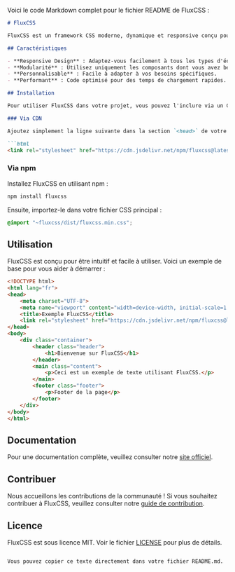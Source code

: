 Voici le code Markdown complet pour le fichier README de FluxCSS :

```markdown
# FluxCSS

FluxCSS est un framework CSS moderne, dynamique et responsive conçu pour simplifier le développement web. Il offre une base solide pour créer des sites web élégants et réactifs avec un minimum d'effort.

## Caractéristiques

- **Responsive Design** : Adaptez-vous facilement à tous les types d'écrans.
- **Modularité** : Utilisez uniquement les composants dont vous avez besoin.
- **Personnalisable** : Facile à adapter à vos besoins spécifiques.
- **Performant** : Code optimisé pour des temps de chargement rapides.

## Installation

Pour utiliser FluxCSS dans votre projet, vous pouvez l'inclure via un CDN ou l'installer via npm.

### Via CDN

Ajoutez simplement la ligne suivante dans la section `<head>` de votre fichier HTML :

```html
<link rel="stylesheet" href="https://cdn.jsdelivr.net/npm/fluxcss@latest/dist/fluxcss.min.css">
```

### Via npm

Installez FluxCSS en utilisant npm :

```bash
npm install fluxcss
```

Ensuite, importez-le dans votre fichier CSS principal :

```css
@import "~fluxcss/dist/fluxcss.min.css";
```

## Utilisation

FluxCSS est conçu pour être intuitif et facile à utiliser. Voici un exemple de base pour vous aider à démarrer :

```html
<!DOCTYPE html>
<html lang="fr">
<head>
    <meta charset="UTF-8">
    <meta name="viewport" content="width=device-width, initial-scale=1.0">
    <title>Exemple FluxCSS</title>
    <link rel="stylesheet" href="https://cdn.jsdelivr.net/npm/fluxcss@latest/dist/fluxcss.min.css">
</head>
<body>
    <div class="container">
        <header class="header">
            <h1>Bienvenue sur FluxCSS</h1>
        </header>
        <main class="content">
            <p>Ceci est un exemple de texte utilisant FluxCSS.</p>
        </main>
        <footer class="footer">
            <p>Footer de la page</p>
        </footer>
    </div>
</body>
</html>
```

## Documentation

Pour une documentation complète, veuillez consulter notre [site officiel](https://fluxcss.com).

## Contribuer

Nous accueillons les contributions de la communauté ! Si vous souhaitez contribuer à FluxCSS, veuillez consulter notre [guide de contribution](CONTRIBUTING.md).

## Licence

FluxCSS est sous licence MIT. Voir le fichier [LICENSE](LICENSE) pour plus de détails.
```

Vous pouvez copier ce texte directement dans votre fichier README.md.
